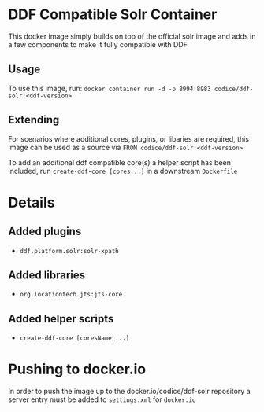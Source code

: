 # DDF Compatible Solr Container

This docker image simply builds on top of the official solr image and adds in a few components to make it fully compatible with DDF

## Usage

To use this image, run: `docker container run -d -p 8994:8983 codice/ddf-solr:<ddf-version>`

## Extending

For scenarios where additional cores, plugins, or libaries are required, this image can be used as a source via `FROM codice/ddf-solr:<ddf-version>`

To add an additional ddf compatible core(s) a helper script has been included, run `create-ddf-core [cores...]` in a downstream `Dockerfile`

# Details

## Added plugins

* `ddf.platform.solr:solr-xpath`

## Added libraries

* `org.locationtech.jts:jts-core`

## Added helper scripts

* `create-ddf-core [coresName ...]`


# Pushing to docker.io

In order to push the image up to the docker.io/codice/ddf-solr repository a server entry must be added to `settings.xml` for `docker.io`